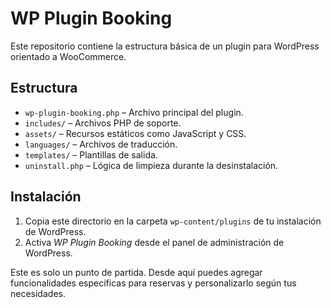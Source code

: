 # WP Plugin Booking

Este repositorio contiene la estructura básica de un plugin para WordPress orientado a WooCommerce.

## Estructura

- `wp-plugin-booking.php` – Archivo principal del plugin.
- `includes/` – Archivos PHP de soporte.
- `assets/` – Recursos estáticos como JavaScript y CSS.
- `languages/` – Archivos de traducción.
- `templates/` – Plantillas de salida.
- `uninstall.php` – Lógica de limpieza durante la desinstalación.

## Instalación

1. Copia este directorio en la carpeta `wp-content/plugins` de tu instalación de WordPress.
2. Activa *WP Plugin Booking* desde el panel de administración de WordPress.

Este es solo un punto de partida. Desde aquí puedes agregar funcionalidades específicas para reservas y personalizarlo según tus necesidades.

